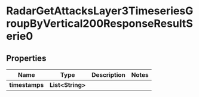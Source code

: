 

# RadarGetAttacksLayer3TimeseriesGroupByVertical200ResponseResultSerie0


## Properties

| Name | Type | Description | Notes |
|------------ | ------------- | ------------- | -------------|
|**timestamps** | **List&lt;String&gt;** |  |  |




